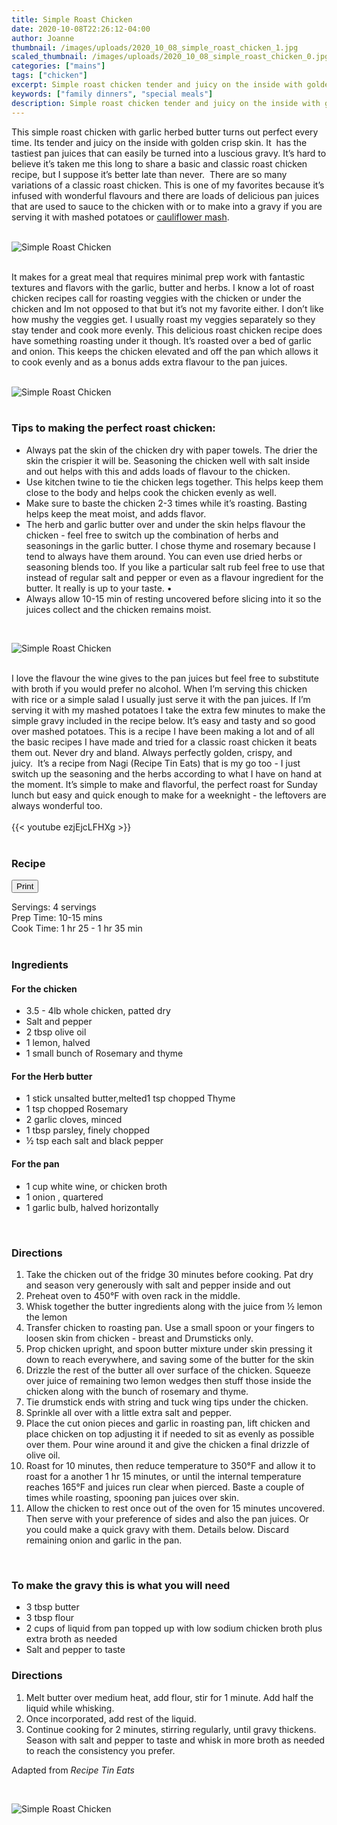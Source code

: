 ```yaml
---
title: Simple Roast Chicken
date: 2020-10-08T22:26:12-04:00
author: Joanne
thumbnail: /images/uploads/2020_10_08_simple_roast_chicken_1.jpg
scaled_thumbnail: /images/uploads/2020_10_08_simple_roast_chicken_0.jpg
categories: ["mains"]
tags: ["chicken"]
excerpt: Simple roast chicken tender and juicy on the inside with golden crisp skin
keywords: ["family dinners", "special meals"]
description: Simple roast chicken tender and juicy on the inside with golden crisp skin
---
```

<span class="blog-text">

This simple roast chicken with garlic herbed butter turns out perfect every time. Its tender and juicy on the inside with golden crisp skin. It  has the tastiest pan juices that can easily be turned into a luscious gravy. It’s hard to believe it’s taken me this long to share a basic and classic roast chicken recipe, but I suppose it’s better late than never.  There are so many variations of a classic roast chicken. This is one of my favorites because it’s infused with wonderful flavours and there are loads of delicious pan juices that are used to sauce to the chicken with or to make into a gravy if you are serving it with mashed potatoes or [cauliflower mash](https://www.oliveandmango.com/cider-braised-chicken-thighs-with-the-creamiest-cauliflower-mash/). 
</br>
</br>

![Simple Roast Chicken](/images/uploads/2020_10_08_simple_roast_chicken_2.jpg)
</br>
</br>

It makes for a great meal that requires minimal prep work with fantastic textures and flavors with the garlic, butter and herbs. I know a lot of roast chicken recipes call for roasting veggies with the chicken or under the chicken and Im not opposed to that but it’s not my favorite either. I don’t like how mushy the veggies get. I usually roast my veggies separately so they stay tender and cook more evenly. This delicious roast chicken recipe does have something roasting under it though. It’s roasted over a bed of garlic and onion. This keeps the chicken elevated and off the pan which allows it to cook evenly and as a bonus adds extra flavour to the pan juices. 
</br>
</br>

![Simple Roast Chicken](/images/uploads/2020_10_08_simple_roast_chicken_3.jpg)
</br>
</br>

### Tips to making the perfect roast chicken:

* Always pat the skin of the chicken dry with paper towels. The drier the skin the crispier it will be. Seasoning the chicken well with salt inside and out helps with this and adds loads of flavour to the chicken. 
* Use kitchen twine to tie the chicken legs together. This helps keep them close to the body and helps cook the chicken evenly as well. 
* Make sure to baste the chicken 2-3 times while it’s roasting. Basting helps keep the meat moist, and adds flavor.
* The herb and garlic butter over and under the skin helps flavour the chicken - feel free to switch up the combination of herbs and seasonings in the garlic butter. I chose thyme and rosemary because I tend to always have them around. You can even use dried herbs or seasoning blends too. If you like a particular salt rub feel free to use that instead of regular salt and pepper or even as a flavour ingredient for the butter. It really is up to your taste. •
* Always allow 10-15 min of resting uncovered before slicing into it so the juices collect and the chicken remains moist.  

</br>

![Simple Roast Chicken](/images/uploads/2020_10_08_simple_roast_chicken_4.jpg)
</br>
</br>

I love the flavour the wine gives to the pan juices but feel free to substitute with broth if you would prefer no alcohol. When I’m serving this chicken with rice or a simple salad I usually just serve it with the pan juices. If I’m serving it with my mashed potatoes I take the extra few minutes to make the simple gravy included in the recipe below. It’s easy and tasty and so good over mashed potatoes. This is a recipe I have been making a lot and of all the basic recipes I have made and tried for a classic roast chicken it beats them out. Never dry and bland. Always perfectly golden, crispy, and juicy.  It’s a recipe from Nagi (Recipe Tin Eats) that is my go too - I just switch up the seasoning and the herbs according to what I have on hand at the moment. It’s simple to make and flavorful, the perfect roast for Sunday lunch but easy and quick enough to make for a weeknight - the leftovers are always wonderful too.
</br>
</br>
{{< youtube ezjEjcLFHXg >}}
</br>
</br>
</span>

### Recipe
<div print_button><form>
<input type="button" value="Print" class="btn__print" onClick="window.print()">
</form></div>

<div>Servings: <span itemprop="recipeYield">4 servings</div>
<div>Prep Time: <meta itemprop="prepTime" content="PT15M">10-15 mins</div>
<div>Cook Time: <meta itemprop="cookTime" content="PT90M">1 hr 25 - 1 hr 35 min</div>
</br>

### Ingredients
#### For the chicken

* <span itemprop="recipeIngredient">3.5 - 4lb whole chicken, patted dry</span>
* <span itemprop="recipeIngredient">Salt and pepper</span>
* <span itemprop="recipeIngredient">2 tbsp olive oil</span>
* <span itemprop="recipeIngredient">1 lemon, halved </span>
* <span itemprop="recipeIngredient">1 small bunch of Rosemary and thyme </span>

#### For the Herb butter
* <span itemprop="recipeIngredient">1 stick unsalted butter,melted1 tsp chopped Thyme </span>
* <span itemprop="recipeIngredient">1 tsp chopped Rosemary</span>
* <span itemprop="recipeIngredient">2 garlic cloves, minced</span>
* <span itemprop="recipeIngredient">1 tbsp parsley, finely chopped</span>
* <span itemprop="recipeIngredient">&frac12; tsp each salt and black pepper</span>

#### For the pan 
* <span itemprop="recipeIngredient">1 cup white wine, or chicken broth</span>
* <span itemprop="recipeIngredient">1 onion , quartered</span>
* <span itemprop="recipeIngredient">1 garlic bulb, halved horizontally</span>
</br>

### Directions 
1. Take the chicken out of the fridge 30 minutes before cooking. Pat dry and season very generously with salt and pepper inside and out
2. Preheat oven to 450°F with oven rack in the middle.
3. Whisk together the butter ingredients along with the juice from &frac12; lemon the lemon 
4. Transfer chicken to roasting pan. Use a small spoon or your fingers to loosen skin from chicken - breast and Drumsticks only. 
5. Prop chicken upright, and spoon butter mixture under skin pressing it down to reach everywhere, and saving some of the butter for the skin 
6. Drizzle the rest of the butter all over surface of the chicken. Squeeze over juice of remaining two lemon wedges then stuff those inside the chicken along with the bunch of rosemary and thyme. 
7. Tie drumstick ends with string and tuck wing tips under the chicken.
8. Sprinkle all over with a little extra salt and pepper. 
9. Place the cut onion pieces and garlic in roasting pan, lift chicken and place chicken on top adjusting it if needed to sit as evenly as possible over them. Pour wine around it and give the chicken a final drizzle of olive oil. 
10. Roast for 10 minutes, then reduce temperature to 350°F and allow it to roast for a another 1 hr 15 minutes, or until the internal temperature reaches 165°F and juices run clear when pierced. Baste a couple of times while roasting, spooning pan juices over skin.
11. Allow the chicken to rest once out of the oven for 15 minutes uncovered. Then serve with your preference of sides and also the pan juices. Or you could make a quick gravy with them. Details below. Discard remaining onion and garlic in the pan.
</br>

### To make the gravy this is what you will need

* 3 tbsp butter 
* 3 tbsp flour 
* 2 cups of liquid from pan topped up with low sodium chicken broth plus extra broth as needed 
* Salt and pepper to taste

### Directions

1. Melt butter over medium heat, add flour, stir for 1 minute. Add half the liquid while whisking. 
2. Once incorporated, add rest of the liquid. 
3. Continue cooking for 2 minutes, stirring regularly, until gravy thickens. Season with salt and pepper to taste and whisk in more broth as needed to reach the consistency you prefer. 

Adapted from _Recipe Tin Eats_

</br>

![Simple Roast Chicken](/images/uploads/2020_10_08_simple_roast_chicken_5.jpg)